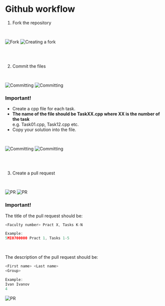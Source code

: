 # Github workflow
1. Fork the repository
</br>

![Fork](https://cdn.discordapp.com/attachments/1000494121326219364/1290752731820064841/image.png?ex=66fd9aa8&is=66fc4928&hm=894e7be1fad95a82a5406ce5704f53240d0a41a07d9ff2b840a99063d0df8e14&)
![Creating a fork](https://cdn.discordapp.com/attachments/1000494121326219364/1290754726723326122/image.png?ex=66fd9c83&is=66fc4b03&hm=a2c42a465ea5908573affde34ae4b09a9af0282406b936ed232da10c4d3366d9&)

<br><br>


2. Commit the files
</br>

![Committing](https://media.discordapp.net/attachments/1000494121326219364/1290755598979436667/image.png?ex=66fd9d53&is=66fc4bd3&hm=e665615cd0fb565cdb204674ab77484e02db8a194a1e64a2762ca05871aa8880&)
![Committing](https://cdn.discordapp.com/attachments/1000494121326219364/1290756497755869225/image.png?ex=66fd9e2a&is=66fc4caa&hm=32bb723945f4292b8613a10307f3212cb847898f7b2c686d0eaa52f1c411c46c&)
### Important!
- Create a cpp file for each task.
- **The name of the file should be TaskXX.cpp where XX is the number of the task**<br> e.g. Task01.cpp, Task12.cpp etc. 
- Copy your solution into the file.

</br>

![Committing](https://cdn.discordapp.com/attachments/1000494121326219364/1290756724353007738/image.png?ex=66fd9e60&is=66fc4ce0&hm=5824e601a961c9f0cda50af05c679921c952cf770adb91bb6f4738639737f623&)
![Committing](https://cdn.discordapp.com/attachments/1000494121326219364/1290756894171992215/image.png?ex=66fd9e88&is=66fc4d08&hm=3ebd18870012e8621dec7823380c385e22b5c438ba16636d358e4dbafd99becd&)

<br><br>

3. Create a pull request
</br>

![PR](https://cdn.discordapp.com/attachments/1000494121326219364/1290757199420719164/image.png?ex=66fd9ed1&is=66fc4d51&hm=ff07df39426856b8edf489b6dc26460a30db0f45fcc6e9d631b13810ac3f9bb6&)
![PR](https://cdn.discordapp.com/attachments/1000494121326219364/1290757439683301447/image.png?ex=66fd9f0a&is=66fc4d8a&hm=caedff0c5ea4d8e54d85931c9557fc0d4fc0e41e5da2d6f1d7239d1fd05603cc&)
### Important!
The title of the pull request should be: 
```c++
<Faculty number> Pract X, Tasks K-N

Example:
5MI0700000 Pract 1, Tasks 1-5
```

</br>

The description of the pull request should be: 
```c++
<First name> <Last name>
<Group>

Example:
Ivan Ivanov
4
```
![PR](https://cdn.discordapp.com/attachments/1000494121326219364/1290757818634211398/image.png?ex=66fd9f65&is=66fc4de5&hm=723d73031f130285a618749de9a52b91e3a8cee063de804a3f17c5a69fad9d02&)
